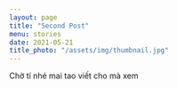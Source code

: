 ```yaml
---
layout: page
title: "Second Post"
menu: stories
date: 2021-05-21
title_photo: "/assets/img/thumbnail.jpg"
---
```


Chờ tí nhé mai tao viết cho mà xem

